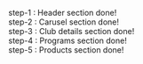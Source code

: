 step-1 : Header section done!<br>
step-2 : Carusel section done!<br>
step-3 : Club details section done!<br>
step-4 : Programs section done!<br>
step-5 : Products section done!<br>